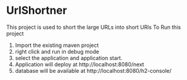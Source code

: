 # UrlShortner
This project is used to short the large URLs into short URls 
To Run this project 

1. Import the existing maven project 
2. right click and run in debug mode
3. select the application and application start.
4. Application will deploy at http://localhost:8080/next
5. database will be available at  http://localhost:8080/h2-console/
